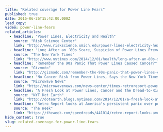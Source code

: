 ```yaml
---
title: "Related coverage for Power Line Fears"
published: true
date: 2015-06-26T15:42:00.000Z
lead_copy:
video: power-line-fears
related_articles:
  - headline: "Power Lines, Electricity and Health"
    source: "Risk Science Center"
    link: "http://www.riskscience.umich.edu/power-lines-electricity-health/"
  - headline: "Long After an ’80s Scare, Suspicion of Power Lines Prevails"
    source: "The New York Times"
    link: "http://www.nytimes.com/2014/12/01/health/long-after-an-80s-scare-suspicion-of-power-lines-prevails.html?rref=collection%2Fcolumn%2Fretro-report&action=click&contentCollection=us&region=stream&module=stream_unit&contentPlacement=2&pgtype=collection"
  - headline: "Remember the 90s Panic That Power Lines Caused Cancer?"
    source: "Gizmodo"
    link: "http://gizmodo.com/remember-the-90s-panic-that-power-lines-caused-cancer-1665251835"
  - headline: "No Cancer Risk from Power Lines, Says the New York Times"
    source: "Microwave News"
    link: "http://microwavenews.com/news-center/times-retroreport-power-lines"
  - headline: "A Fresh Look at Power Lines, Cancer and the Dread-to-Risk Ratio"
    source: "NYT Dot Earth"
    link: "http://dotearth.blogs.nytimes.com/2014/12/01/a-fresh-look-at-power-lines-cancer-and-the-dread-to-risk-ratio/"
  - headline: "Retro Report looks at America's persistent panic over power lines and cancer"
    source: "The Week"
    link: "https://theweek.com/speedreads/441014/retro-report-looks-americas-persistent-panic-over-power-lines-cancer"
hide_content: true
slug: related-coverage-for-power-line-fears
---
```


